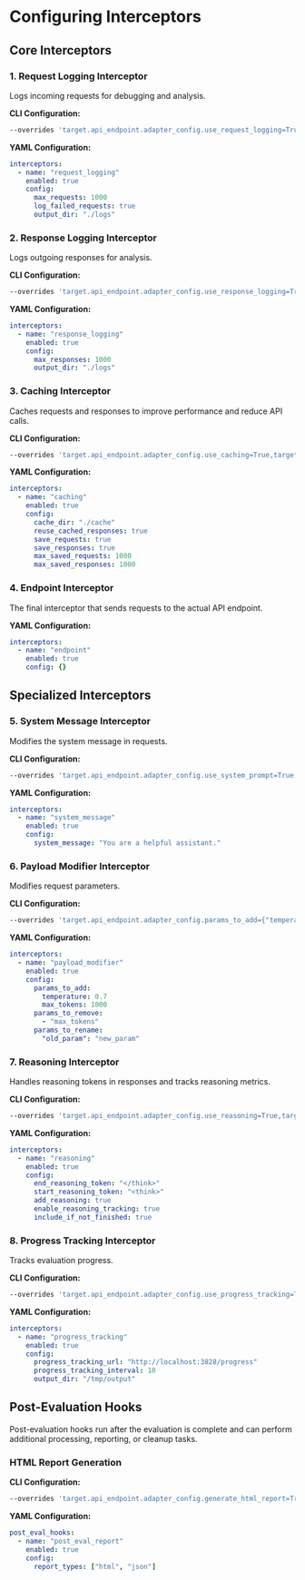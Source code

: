 # Configuring Interceptors

## Core Interceptors

### 1. Request Logging Interceptor
Logs incoming requests for debugging and analysis.

**CLI Configuration:**
```bash
--overrides 'target.api_endpoint.adapter_config.use_request_logging=True,target.api_endpoint.adapter_config.max_saved_requests=1000'
```

**YAML Configuration:**
```yaml
interceptors:
  - name: "request_logging"
    enabled: true
    config:
      max_requests: 1000
      log_failed_requests: true
      output_dir: "./logs"
```

### 2. Response Logging Interceptor
Logs outgoing responses for analysis.

**CLI Configuration:**
```bash
--overrides 'target.api_endpoint.adapter_config.use_response_logging=True,target.api_endpoint.adapter_config.max_saved_responses=1000'
```

**YAML Configuration:**
```yaml
interceptors:
  - name: "response_logging"
    enabled: true
    config:
      max_responses: 1000
      output_dir: "./logs"
```

### 3. Caching Interceptor
Caches requests and responses to improve performance and reduce API calls.

**CLI Configuration:**
```bash
--overrides 'target.api_endpoint.adapter_config.use_caching=True,target.api_endpoint.adapter_config.caching_dir=./cache,target.api_endpoint.adapter_config.reuse_cached_responses=True'
```

**YAML Configuration:**
```yaml
interceptors:
  - name: "caching"
    enabled: true
    config:
      cache_dir: "./cache"
      reuse_cached_responses: true
      save_requests: true
      save_responses: true
      max_saved_requests: 1000
      max_saved_responses: 1000
```

### 4. Endpoint Interceptor
The final interceptor that sends requests to the actual API endpoint.

**YAML Configuration:**
```yaml
interceptors:
  - name: "endpoint"
    enabled: true
    config: {}
```

## Specialized Interceptors

### 5. System Message Interceptor
Modifies the system message in requests.

**CLI Configuration:**
```bash
--overrides 'target.api_endpoint.adapter_config.use_system_prompt=True,target.api_endpoint.adapter_config.custom_system_prompt="You are a helpful assistant."'
```

**YAML Configuration:**
```yaml
interceptors:
  - name: "system_message"
    enabled: true
    config:
      system_message: "You are a helpful assistant."
```

### 6. Payload Modifier Interceptor
Modifies request parameters.

**CLI Configuration:**
```bash
--overrides 'target.api_endpoint.adapter_config.params_to_add={"temperature": 0.7},target.api_endpoint.adapter_config.params_to_remove=["max_tokens"]'
```

**YAML Configuration:**
```yaml
interceptors:
  - name: "payload_modifier"
    enabled: true
    config:
      params_to_add:
        temperature: 0.7
        max_tokens: 1000
      params_to_remove:
        - "max_tokens"
      params_to_rename:
        "old_param": "new_param"
```

### 7. Reasoning Interceptor
Handles reasoning tokens in responses and tracks reasoning metrics.

**CLI Configuration:**
```bash
--overrides 'target.api_endpoint.adapter_config.use_reasoning=True,target.api_endpoint.adapter_config.end_reasoning_token="</think>",target.api_endpoint.adapter_config.start_reasoning_token="<think>"'
```

**YAML Configuration:**
```yaml
interceptors:
  - name: "reasoning"
    enabled: true
    config:
      end_reasoning_token: "</think>"
      start_reasoning_token: "<think>"
      add_reasoning: true
      enable_reasoning_tracking: true
      include_if_not_finished: true
```

### 8. Progress Tracking Interceptor
Tracks evaluation progress.

**CLI Configuration:**
```bash
--overrides 'target.api_endpoint.adapter_config.use_progress_tracking=True,target.api_endpoint.adapter_config.progress_tracking_url=http://localhost:3828/progress'
```

**YAML Configuration:**
```yaml
interceptors:
  - name: "progress_tracking"
    enabled: true
    config:
      progress_tracking_url: "http://localhost:3828/progress"
      progress_tracking_interval: 10
      output_dir: "/tmp/output"
```

## Post-Evaluation Hooks

Post-evaluation hooks run after the evaluation is complete and can perform additional processing, reporting, or cleanup tasks.

### HTML Report Generation

**CLI Configuration:**
```bash
--overrides 'target.api_endpoint.adapter_config.generate_html_report=True'
```

**YAML Configuration:**
```yaml
post_eval_hooks:
  - name: "post_eval_report"
    enabled: true
    config:
      report_types: ["html", "json"]
```
